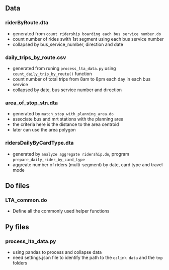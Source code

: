 ## Data

### riderByRoute.dta
* generated from `count ridership boarding each bus service number.do`
* count number of rides swith 1st segment using each bus service number
* collapsed by bus_service_number, direction and date


### daily_trips_by_route.csv
* generated from runing `process_lta_data.py` using `count_daily_trip_by_route()` function
* count number of total trips from 8am to 8pm each day in each bus service
* collapsed by date, bus service number and direction


### area_of_stop_stn.dta
* generated by `match_stop_with_planning_area.do`
* associate bus and mrt stations with the planning area
* the criteria here is the distance to the area centroid
* later can use the area polygon

### ridersDailyByCardType.dta
* generated by `analyze aggregate ridership.do`, program `prepare_daily_rider_by_card_type`
* aggreate number of riders (multi-segment) by date, card type and travel mode

## Do files

### LTA_common.do
* Define all the commonly used helper functions

## Py files

### process_lta_data.py
* using pandas to process and collapse data
* need settings.json file to identify the path to the `ezlink data` and the `tmp` folders